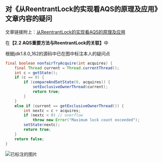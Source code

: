 ## 对《从ReentrantLock的实现看AQS的原理及应用》文章内容的疑问


文章链接附上：[从ReentrantLock的实现看AQS的原理及应用](https://tech.meituan.com/2019/12/05/aqs-theory-and-apply.html)

在<b>【2.2 AQS重要方法与ReentrantLock的关联】</b>中

根据jdk1.8.0_162的源码中已在图中标注本人的疑问点

```java
final boolean nonfairTryAcquire(int acquires) {
	final Thread current = Thread.currentThread();
	int c = getState();
	if (c == 0) {
	    if (compareAndSetState(0, acquires)) {
	        setExclusiveOwnerThread(current);
	        return true;
	    }
	}
	else if (current == getExclusiveOwnerThread()) {
	    int nextc = c + acquires;
	    if (nextc < 0) // overflow
	        throw new Error("Maximum lock count exceeded");
	    setState(nextc);
	    return true;
	}
	return false;
}
```

![已标注的图片](https://images.cnblogs.com/cnblogs_com/mingmingcome/2137704/o_220403050528_nofairLock&AQS.png)
